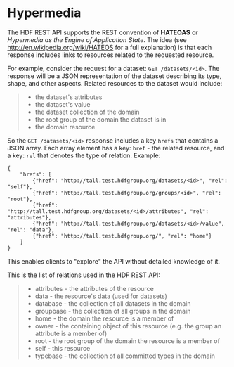 Hypermedia
==========

The HDF REST API supports the REST convention of **HATEOAS** or *Hypermedia as the Engine of Application State*. The idea (see <http://en.wikipedia.org/wiki/HATEOS> for a full explanation) is that each response includes links to resources related to the requested resource.

For example, consider the request for a dataset: `GET /datasets/<id>`. The response will be a JSON representation of the dataset describing its type, shape, and other aspects. Related resources to the dataset would include:

> -   the dataset's attributes
> -   the dataset's value
> -   the dataset collection of the domain
> -   the root group of the domain the dataset is in
> -   the domain resource

So the `GET /datasets/<id>` response includes a key `hrefs` that contains a JSON array. Each array element has a key: `href` - the related resource, and a key: `rel` that denotes the type of relation. Example:

``` sourceCode
{
    "hrefs": [
        {"href": "http://tall.test.hdfgroup.org/datasets/<id>", "rel": "self"}, 
        {"href": "http://tall.test.hdfgroup.org/groups/<id>", "rel": "root"}, 
        {"href": "http://tall.test.hdfgroup.org/datasets/<id>/attributes", "rel": "attributes"}, 
        {"href": "http://tall.test.hdfgroup.org/datasets/<id>/value", "rel": "data"}, 
        {"href": "http://tall.test.hdfgroup.org/", "rel": "home"}
    ] 
}
```

This enables clients to "explore" the API without detailed knowledge of it.

This is the list of relations used in the HDF REST API:

> -   attributes - the attributes of the resource
> -   data - the resource's data (used for datasets)
> -   database - the collection of all datasets in the domain
> -   groupbase - the collection of all groups in the domain
> -   home - the domain the resource is a member of
> -   owner - the containing object of this resource (e.g. the group an attribute is a member of)
> -   root - the root group of the domain the resource is a member of
> -   self - this resource
> -   typebase - the collection of all committed types in the domain

